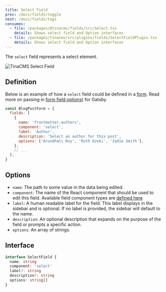 ```yaml
---
title: Select Field
prev: /docs/fields/toggle
next: /docs/fields/tags
consumes:
  - file: /packages/@tinacms/fields/src/Select.tsx
    details: Shows select field and Option interfaces
  - file: /packages/tinacms/src/plugins/fields/SelectFieldPlugin.tsx
    details: Shows select field and Option interfaces
---
```


The `select` field represents a select element.

![TinaCMS Select Field](/img/fields/select-field.png)

## Definition

Below is an example of how a `select` field could be defined in a [form](/docs/forms). Read more on passing in [form field options](/docs/gatsby/markdown#customizing-remark-forms)) for Gatsby.

```javascript
const BlogPostForm = {
  fields: [
    {
      name: 'frontmatter.authors',
      component: 'select',
      label: 'Author',
      description: 'Select an author for this post',
      options: ['Arundhati Roy', 'Ruth Ozeki', 'Zadie Smith'],
    },
    // ...
  ],
}
```

## Options

- `name`: The path to some value in the data being edited.
- `component`: The name of the React component that should be used to edit this field. Available field component types are [defined here](/docs/fields)
- `label`: A human readable label for the field. This label displays in the sidebar and is optional. If no label is provided, the sidebar will default to the name.
- `description`: An optional description that expands on the purpose of the field or prompts a specific action.
- `options`: An array of strings.

## Interface

```typescript
interface SelectField {
  name: string
  component: 'select'
  label?: string
  description?: string
  options: string[]
}
```
